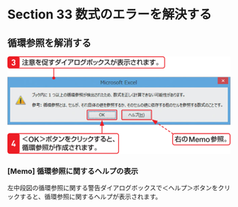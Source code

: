 # Section 33 数式のエラーを解決する

## 循環参照を解消する

![](002.png)

### [Memo] 循環参照に関するヘルプの表示

左中段図の循環参照に関する警告ダイアログボックスで＜ヘルプ＞ボタンをクリックすると、循環参照に関するヘルプが表示されます。
